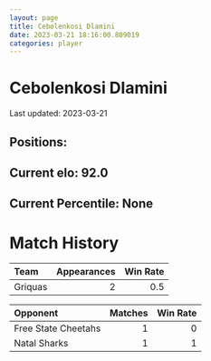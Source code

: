 ```yaml
---  
layout: page  
title: Cebolenkosi Dlamini  
date: 2023-03-21 18:16:00.809019  
categories: player  
---
```

# Cebolenkosi Dlamini


Last updated: 2023-03-21
## Positions: 

## Current elo: 92.0

## Current Percentile: None

# Match History


| Team    |   Appearances |   Win Rate |
|:--------|--------------:|-----------:|
| Griquas |             2 |        0.5 |

| Opponent            |   Matches |   Win Rate |
|:--------------------|----------:|-----------:|
| Free State Cheetahs |         1 |          0 |
| Natal Sharks        |         1 |          1 |
